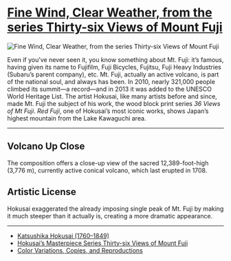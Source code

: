 # [Fine Wind, Clear Weather, from the series Thirty-six Views of Mount Fuji](http://artsmia.github.io/griot/#/o/7505)
![Fine Wind, Clear Weather, from the series Thirty-six Views of Mount Fuji](http://api.artsmia.org/images/7505/large.jpg)

Even if you’ve never seen it, you know something about Mt. Fuji: it’s famous, having given its name to Fujifilm, Fuji Bicycles, Fujitsu, Fuji Heavy Industries (Subaru’s parent company), etc. Mt. Fuji, actually an active volcano, is part of the national soul, and always has been. In 2010, nearly 321,000 people climbed its summit—a record—and in 2013 it was added to the UNESCO World Heritage List. The artist Hokusai, like many artists before and since, made Mt. Fuji the subject of his work, the wood block print series *36 Views of Mt Fuji*. *Red Fuji*, one of Hokusai’s most iconic works, shows Japan’s highest mountain from the Lake Kawaguchi area. 

---

## Volcano Up Close

The composition offers a close-up view of the sacred 12,389-foot-high (3,776 m), currently active conical volcano, which last erupted in 1708.

## Artistic License

Hokusai exaggerated the already imposing single peak of Mt. Fuji by making it much steeper than it actually is, creating a more dramatic appearance.

---

* [Katsushika Hokusai (1760–1849)](../stories/katsushika-hokusai-1760-1849.md)
* [Hokusai’s Masterpiece Series Thirty-six Views of Mount Fuji](../stories/hokusai-s-masterpiece-series-thirty-six-views-of-mount-fuji.md)
* [Color Variations, Copies, and Reproductions](../stories/color-variations-copies-and-reproductions.md)
